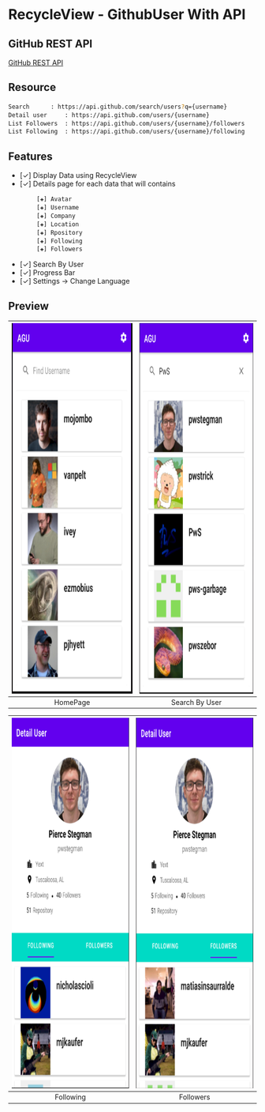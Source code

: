 # RecycleView - GithubUser With API

## GitHub REST API
[GitHub REST API](https://docs.github.com/en/free-pro-team@latest/rest#rate-limiting) 

## Resource
```bash
Search 		: https://api.github.com/search/users?q={username}
Detail user 	: https://api.github.com/users/{username}
List Followers 	: https://api.github.com/users/{username}/followers
List Following 	: https://api.github.com/users/{username}/following
```

## Features
- [✓] Display Data using RecycleView
- [✓] Details page for each data that will contains
```bash
		[✚] Avatar
		[✚] Username
		[✚] Company
		[✚] Location
		[✚] Rpository
		[✚] Following
		[✚] Followers
```
- [✓] Search By User
- [✓] Progress Bar
- [✓] Settings -> Change Language

## Preview
|<img src="https://raw.githubusercontent.com/PwS/Application_Github_User/master/ImagePreview/HomePage.PNG" width="450px" height="750px" />|<img src="https://raw.githubusercontent.com/PwS/Application_Github_User/master/ImagePreview/Search%20By%20User.PNG" width="450px" height="750px" />|
|:---:|:---:|
|HomePage|Search By User|

|<img src="https://raw.githubusercontent.com/PwS/Application_Github_User/master/ImagePreview/Detail%20User%20Following.PNG" width="450px" height="750px" />|<img src="https://raw.githubusercontent.com/PwS/Application_Github_User/master/ImagePreview/Detail%20User%20Followers.PNG" width="450px" height="750px" />|
|:---:|:---:|
|Following|Followers|
